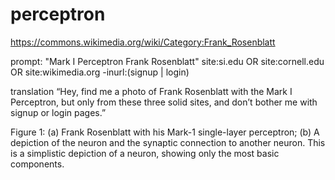 # perceptron

https://commons.wikimedia.org/wiki/Category:Frank_Rosenblatt

prompt: 
"Mark I Perceptron Frank Rosenblatt" site:si.edu OR site:cornell.edu OR site:wikimedia.org -inurl:(signup | login)

translation
“Hey, find me a photo of Frank Rosenblatt with the Mark I Perceptron, but only from these three solid sites, and don’t bother me with signup or login pages.”




Figure 1: (a) Frank Rosenblatt with his Mark-1 single-layer perceptron; (b) A depiction of the neuron and the synaptic connection to another neuron. This is a simplistic depiction of a neuron, showing only the most basic components.

